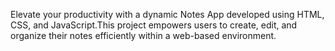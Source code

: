 Elevate your productivity with a dynamic Notes App developed using HTML, CSS, and JavaScript.This project empowers users to create, edit, and organize their notes efficiently within a web-based environment.
